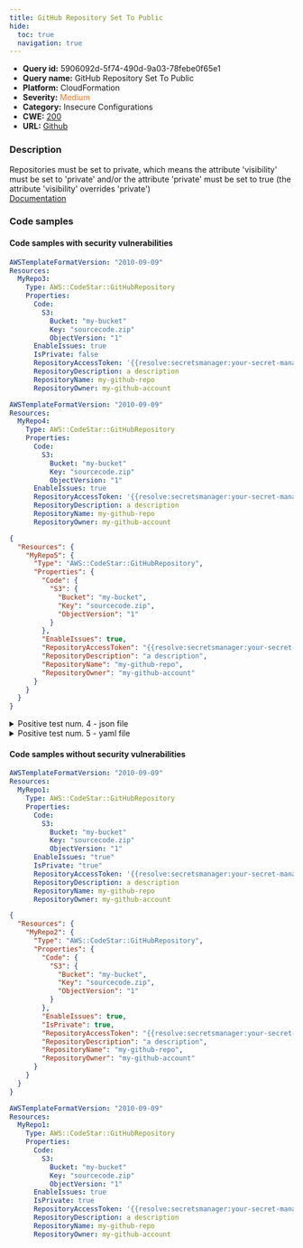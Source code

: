 ```yaml
---
title: GitHub Repository Set To Public
hide:
  toc: true
  navigation: true
---
```


<style>
  .highlight .hll {
    background-color: #ff171742;
  }
  .md-content {
    max-width: 1100px;
    margin: 0 auto;
  }
</style>

-   **Query id:** 5906092d-5f74-490d-9a03-78febe0f65e1
-   **Query name:** GitHub Repository Set To Public
-   **Platform:** CloudFormation
-   **Severity:** <span style="color:#ff7213">Medium</span>
-   **Category:** Insecure Configurations
-   **CWE:** <a href="https://cwe.mitre.org/data/definitions/200.html" onclick="newWindowOpenerSafe(event, 'https://cwe.mitre.org/data/definitions/200.html')">200</a>
-   **URL:** [Github](https://github.com/Checkmarx/kics/tree/master/assets/queries/cloudFormation/aws/github_repository_set_to_public)

### Description
Repositories must be set to private, which means the attribute 'visibility' must be set to 'private' and/or the attribute 'private' must be set to true (the attribute 'visibility' overrides 'private')<br>
[Documentation](https://docs.aws.amazon.com/AWSCloudFormation/latest/UserGuide/aws-resource-codestar-githubrepository.html)

### Code samples
#### Code samples with security vulnerabilities
```yaml title="Positive test num. 1 - yaml file" hl_lines="12"
AWSTemplateFormatVersion: "2010-09-09"
Resources:
  MyRepo3:
    Type: AWS::CodeStar::GitHubRepository
    Properties:
      Code:
        S3:
          Bucket: "my-bucket"
          Key: "sourcecode.zip"
          ObjectVersion: "1"
      EnableIssues: true
      IsPrivate: false
      RepositoryAccessToken: '{{resolve:secretsmanager:your-secret-manager-name:SecretString:your-secret-manager-key}}'
      RepositoryDescription: a description
      RepositoryName: my-github-repo
      RepositoryOwner: my-github-account

```
```yaml title="Positive test num. 2 - yaml file" hl_lines="5"
AWSTemplateFormatVersion: "2010-09-09"
Resources:
  MyRepo4:
    Type: AWS::CodeStar::GitHubRepository
    Properties:
      Code:
        S3:
          Bucket: "my-bucket"
          Key: "sourcecode.zip"
          ObjectVersion: "1"
      EnableIssues: true
      RepositoryAccessToken: '{{resolve:secretsmanager:your-secret-manager-name:SecretString:your-secret-manager-key}}'
      RepositoryDescription: a description
      RepositoryName: my-github-repo
      RepositoryOwner: my-github-account

```
```json title="Positive test num. 3 - json file" hl_lines="5"
{
  "Resources": {
    "MyRepo5": {
      "Type": "AWS::CodeStar::GitHubRepository",
      "Properties": {
        "Code": {
          "S3": {
            "Bucket": "my-bucket",
            "Key": "sourcecode.zip",
            "ObjectVersion": "1"
          }
        },
        "EnableIssues": true,
        "RepositoryAccessToken": "{{resolve:secretsmanager:your-secret-manager-name:SecretString:your-secret-manager-key}}",
        "RepositoryDescription": "a description",
        "RepositoryName": "my-github-repo",
        "RepositoryOwner": "my-github-account"
      }
    }
  }
}

```
<details><summary>Positive test num. 4 - json file</summary>

```json hl_lines="14"
{
  "Resources": {
    "MyRepo6": {
      "Type": "AWS::CodeStar::GitHubRepository",
      "Properties": {
        "Code": {
          "S3": {
            "Bucket": "my-bucket",
            "Key": "sourcecode.zip",
            "ObjectVersion": "1"
          }
        },
        "EnableIssues": true,
        "IsPrivate": false,
        "RepositoryAccessToken": "{{resolve:secretsmanager:your-secret-manager-name:SecretString:your-secret-manager-key}}",
        "RepositoryDescription": "a description",
        "RepositoryName": "my-github-repo",
        "RepositoryOwner": "my-github-account"
      }
    }
  }
}

```
</details>
<details><summary>Positive test num. 5 - yaml file</summary>

```yaml hl_lines="12"
AWSTemplateFormatVersion: "2010-09-09"
Resources:
  MyRepo3:
    Type: AWS::CodeStar::GitHubRepository
    Properties:
      Code:
        S3:
          Bucket: "my-bucket"
          Key: "sourcecode.zip"
          ObjectVersion: "1"
      EnableIssues: "true"
      IsPrivate: "false"
      RepositoryAccessToken: '{{resolve:secretsmanager:your-secret-manager-name:SecretString:your-secret-manager-key}}'
      RepositoryDescription: a description
      RepositoryName: my-github-repo
      RepositoryOwner: my-github-account

```
</details>


#### Code samples without security vulnerabilities
```yaml title="Negative test num. 1 - yaml file"
AWSTemplateFormatVersion: "2010-09-09"
Resources:
  MyRepo1:
    Type: AWS::CodeStar::GitHubRepository
    Properties:
      Code:
        S3:
          Bucket: "my-bucket"
          Key: "sourcecode.zip"
          ObjectVersion: "1"
      EnableIssues: "true"
      IsPrivate: "true"
      RepositoryAccessToken: '{{resolve:secretsmanager:your-secret-manager-name:SecretString:your-secret-manager-key}}'
      RepositoryDescription: a description
      RepositoryName: my-github-repo
      RepositoryOwner: my-github-account

```
```json title="Negative test num. 2 - json file"
{
  "Resources": {
    "MyRepo2": {
      "Type": "AWS::CodeStar::GitHubRepository",
      "Properties": {
        "Code": {
          "S3": {
            "Bucket": "my-bucket",
            "Key": "sourcecode.zip",
            "ObjectVersion": "1"
          }
        },
        "EnableIssues": true,
        "IsPrivate": true,
        "RepositoryAccessToken": "{{resolve:secretsmanager:your-secret-manager-name:SecretString:your-secret-manager-key}}",
        "RepositoryDescription": "a description",
        "RepositoryName": "my-github-repo",
        "RepositoryOwner": "my-github-account"
      }
    }
  }
}

```
```yaml title="Negative test num. 3 - yaml file"
AWSTemplateFormatVersion: "2010-09-09"
Resources:
  MyRepo1:
    Type: AWS::CodeStar::GitHubRepository
    Properties:
      Code:
        S3:
          Bucket: "my-bucket"
          Key: "sourcecode.zip"
          ObjectVersion: "1"
      EnableIssues: true
      IsPrivate: true
      RepositoryAccessToken: '{{resolve:secretsmanager:your-secret-manager-name:SecretString:your-secret-manager-key}}'
      RepositoryDescription: a description
      RepositoryName: my-github-repo
      RepositoryOwner: my-github-account

```

